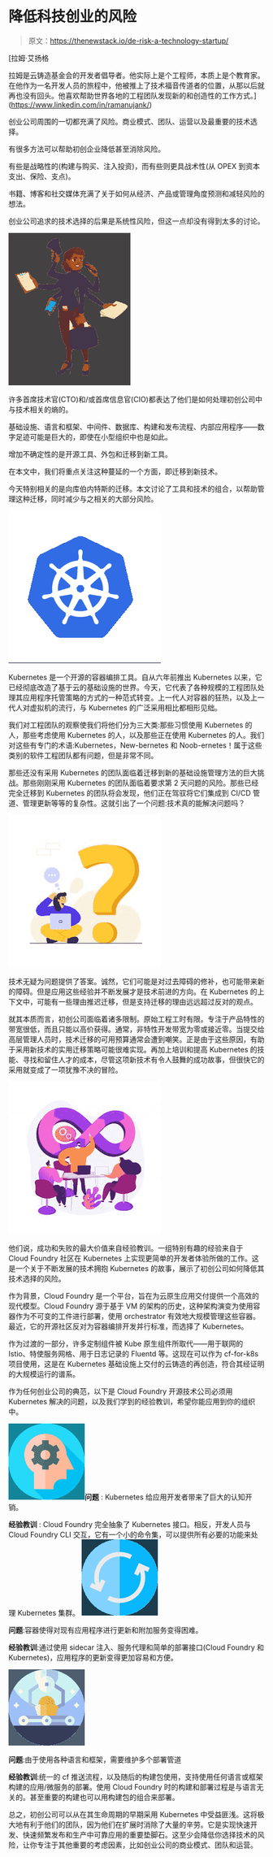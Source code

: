 # 降低科技创业的风险

> 原文：<https://thenewstack.io/de-risk-a-technology-startup/>

[](https://www.linkedin.com/in/ramanujank/)

 [拉姆·艾扬格

拉姆是云铸造基金会的开发者倡导者。他实际上是个工程师，本质上是个教育家。在他作为一名开发人员的旅程中，他被推上了技术福音传道者的位置，从那以后就再也没有回头。他喜欢帮助世界各地的工程团队发现新的和创造性的工作方式。](https://www.linkedin.com/in/ramanujank/) [](https://www.linkedin.com/in/ramanujank/)

创业公司周围的一切都充满了风险。商业模式、团队、运营以及最重要的技术选择。

有很多方法可以帮助初创企业降低甚至消除风险。

有些是战略性的(构建与购买、注入投资)，而有些则更具战术性(从 OPEX 到资本支出、保险、支点)。

书籍、博客和社交媒体充满了关于如何从经济、产品或管理角度预测和减轻风险的想法。

创业公司追求的技术选择的后果是系统性风险，但这一点却没有得到太多的讨论。

![](img/527a1d5f4b76bf0c96a1e9c787b4d921.png)

许多首席技术官(CTO)和/或首席信息官(CIO)都表达了他们是如何处理初创公司中与技术相关的熵的。

基础设施、语言和框架、中间件、数据库、构建和发布流程、内部应用程序——数字足迹可能是巨大的，即使在小型组织中也是如此。

增加不确定性的是开源工具、外包和迁移到新工具。

在本文中，我们将重点关注这种蔓延的一个方面，即迁移到新技术。

今天特别相关的是向库伯内特斯的迁移。本文讨论了工具和技术的组合，以帮助管理这种迁移，同时减少与之相关的大部分风险。

![](img/2d429a9076ef1432d05b7e97e68ef8b3.png)

Kubernetes 是一个开源的容器编排工具。自从六年前推出 Kubernetes 以来，它已经彻底改造了基于云的基础设施的世界。今天，它代表了各种规模的工程团队处理其应用程序托管策略的方式的一种范式转变。上一代人对容器的狂热，以及上一代人对虚拟机的流行，与 Kubernetes 的广泛采用相比都相形见绌。

我们对工程团队的观察使我们将他们分为三大类:那些习惯使用 Kubernetes 的人，那些考虑使用 Kubernetes 的人，以及那些正在使用 Kubernetes 的人。我们对这些有专门的术语:Kubernetes，New-bernetes 和 Noob-ernetes！属于这些类别的软件工程团队都有问题，但是非常不同。

那些还没有采用 Kubernetes 的团队面临着迁移到新的基础设施管理方法的巨大挑战。那些刚刚采用 Kubernetes 的团队面临着要求第 2 天问题的风险。那些已经完全迁移到 Kubernetes 的团队将会发现，他们正在驾驭将它们集成到 CI/CD 管道、管理更新等等的复杂性。这就引出了一个问题:技术真的能解决问题吗？

![](img/dbcc8aa95d3c7d4d5fed3492eb048d6a.png)

技术无疑为问题提供了答案。诚然，它们可能是对过去障碍的修补，也可能带来新的障碍。但是应用这些经验并不断发展才是技术前进的方向。在 Kubernetes 的上下文中，可能有一些理由推迟迁移，但是支持迁移的理由远远超过反对的观点。

就其本质而言，初创公司面临着诸多限制。原始工程工时有限。专注于产品特性的带宽很低，而且只能以高价获得。通常，非特性开发带宽为零或接近零。当提交给高层管理人员时，技术迁移的可用预算通常会遭到嘲笑。正是由于这些原因，有助于采用新技术的实用迁移策略可能很难实现。再加上培训和提高 Kubernetes 的技能、寻找和留住人才的成本，尽管这项新技术有令人鼓舞的成功故事，但很快它的采用就变成了一项犹豫不决的冒险。

![](img/e99e7d5ddb8d3a0a4b9016e91b9a0394.png)

他们说，成功和失败的最大价值来自经验教训。一组特别有趣的经验来自于 Cloud Foundry 社区在 Kubernetes 上实现更简单的开发者体验所做的工作。这是一个关于不断发展的技术拥抱 Kubernetes 的故事，展示了初创公司如何降低其技术选择的风险。

作为背景，Cloud Foundry 是一个平台，旨在为云原生应用交付提供一个高效的现代模型。Cloud Foundry 源于基于 VM 的架构的历史，这种架构演变为使用容器作为不可变的工件进行部署，使用 orchestrator 有效地大规模管理这些容器。最近，它的开源社区反对为容器编排开发并行标准，而选择了 Kubernetes。

作为过渡的一部分，许多定制组件被 Kube 原生组件所取代——用于联网的 Istio、特使服务网格、用于日志记录的 Fluentd 等。这现在可以作为 cf-for-k8s 项目使用，这是在 Kubernetes 基础设施上交付的云铸造的再创造，符合其经证明的大规模运行的谱系。

作为任何创业公司的典范，以下是 Cloud Foundry 开源技术公司必须用 Kubernetes 解决的问题，以及我们学到的经验教训，希望你能应用到你的组织中。

**![](img/e474ab5f59eaad83f49a89cba6f67eb8.png)问题** : Kubernetes 给应用开发者带来了巨大的认知开销。

**经验教训** : Cloud Foundry 完全抽象了 Kubernetes 接口。相反，开发人员与 Cloud Foundry CLI 交互，它有一个小的命令集，可以提供所有必要的功能来处理 Kubernetes 集群。
![](img/696d60d1af6e39228d7daf1314800e0a.png)

**问题**:容器使得对现有应用程序进行更新和附加服务变得困难。

**经验教训**:通过使用 sidecar 注入、服务代理和简单的部署接口(Cloud Foundry 和 Kubernetes)，应用程序的更新变得更加容易和方便。

![](img/2776bcbdbc05dcbdee2582fb0fad500c.png)

**问题**:由于使用各种语言和框架，需要维护多个部署管道

**经验教训**:统一的 cf 推送流程，以及随后的构建包使用，支持使用任何语言或框架构建的应用/微服务的部署。使用 Cloud Foundry 时的构建和部署过程是与语言无关的。甚至重要的构建也可以用构建包的组合来部署。

总之，初创公司可以从在其生命周期的早期采用 Kubernetes 中受益匪浅。这将极大地有利于他们的团队，因为他们在扩展时消除了大量的辛劳。它是实现快速开发、快速频繁发布和生产中可靠应用的重要垫脚石。这至少会降低你选择技术的风险，让你专注于其他重要的考虑因素，比如创业公司的商业模式、团队和运营。

<svg xmlns:xlink="http://www.w3.org/1999/xlink" viewBox="0 0 68 31" version="1.1"><title>Group</title> <desc>Created with Sketch.</desc></svg>